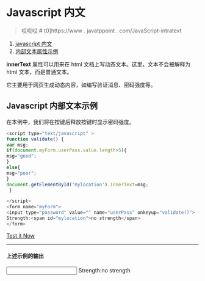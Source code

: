 # Javascript 内文

> 哎哎哎:# t0]https://www . javatppoint . com/JavaScript-intratext

1.  [javascript 内文](#)
2.  [内部文本属性示例](#)

**innerText** 属性可以用来在 html 文档上写动态文本。这里，文本不会被解释为 html 文本，而是普通文本。

它主要用于网页生成动态内容，如编写验证消息、密码强度等。

## Javascript 内部文本示例

在本例中，我们将在按键后释放按键时显示密码强度。

```js
<script type="text/javascript" >
function validate() {
var msg;
if(document.myForm.userPass.value.length>5){
msg="good";
}
else{
msg="poor";
}
document.getElementById('mylocation').innerText=msg;
 }

</script>
<form name="myForm">
<input type="password" value="" name="userPass" onkeyup="validate()">
Strength:<span id="mylocation">no strength</span>
</form>

```

[Test it Now](https://www.javatpoint.com/oprweb/test.jsp?filename=jsinnertext)

* * *

#### 上述示例的输出

<form name="myForm"><input type="password" value="" name="userPass" onkeyup="validate()"> Strength:no strength</form>
